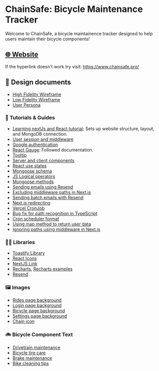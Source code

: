 # ChainSafe: Bicycle Maintenance Tracker

Welcome to ChainSafe, a bicycle maintainence tracker designed to help users maintain their bicycle components!

## [🌐 Website](https://www.chainsafe.pro/)

If the hyperlink doesn't work try visit: https://www.chainsafe.pro/

## 🔨 Design documents

- [High Fidelity Wireframe](https://www.figma.com/file/6GFsK3cSIvX7G5vMoE61mh/Bicycle-Maintanence-Tracker---High-Fidelity-Wireframe?type=design&mode=design&t=34LczQpSB33aSDES-1)
- [Low Fidelity Wireframe](https://www.figma.com/file/y9Y6vNRRikCtkmwol7zKcE/Bicycle-Maintanence-Tracker---Low-Fidelity-Wireframe?type=design&node-id=0%3A1&mode=design&t=34LczQpSB33aSDES-1)
- [User Persona](https://www.figma.com/file/wAK788jRwNpTXA383AxIrk/User-Persona---Bicycle-Maintenence-App?type=design&mode=design&t=34LczQpSB33aSDES-1)

### 📙 Tutorials & Guides

- [Learning nextJs and React tutorial](https://youtu.be/cBg6xA5C60s): Sets up website structure, layout, and MongoDB connection.
- [User session and middleware](https://next-auth.js.org/configuration/nextjs)
- [Google authentication](https://next-auth.js.org/providers/google)
- [React Gauge](https://www.npmjs.com/package/react-gauge-chart): Followed documentation.
- [Tooltip](https://www.youtube.com/watch?v=J5cRX00JGZE)
- [Server and client components](https://nextjs.org/learn/react-foundations/server-and-client-components)
- [React use states](https://legacy.reactjs.org/docs/hooks-state.html)
- [Mongoose schema](https://mongoosejs.com/docs/schematypes.html)
- [JS Logical operators](https://www.w3schools.com/js/js_comparisons.asp)
- [Mongoose methods](https://mongoosejs.com/docs/api/model.html)
- [Sending emails using Resend](https://youtu.be/UqQxfpTQBaE)
- [Excluding middleware paths in Next.js](https://github.com/vercel/next.js/discussions/48913)
- [Sending batch emails with Resend](https://resend.com/docs/api-reference/emails/send-batch-emails)
- [Next.js redirecting](https://stackoverflow.com/questions/58173809/next-js-redirect-from-to-another-page)
- [Vercel CronJob](https://vercel.com/guides/how-to-setup-cron-jobs-on-vercel)
- [Bug fix for path recognition in TypeScript](https://stackoverflow.com/questions/44463100/typescript-cannot-find-module-that-was-defined-in-paths-setting)
- [Cron scheduler format](https://crontab.guru/)
- [Using map method to return user data](https://forum.freecodecamp.org/t/how-to-get-username-from-userid-using-map-function/516256)
- [Ignoring paths using middleware in Next.js](https://next-auth.js.org/configuration/nextjs)

### 👨‍💻 Libraries

- [Toastify Library](https://www.npmjs.com/package/react-toastify)
- [React Icons](https://react-icons.github.io/react-icons/)
- [NextJS Link](https://nextjs.org/docs/pages/api-reference/components/link)
- [Recharts](https://www.npmjs.com/package/recharts), [Recharts examples](https://recharts.org/en-US/examples)
- [Resend](https://resend.com/docs/send-with-nextjs)

### 🖼️ Images

- [Rides page background](https://www.pexels.com/photo/gray-concrete-road-between-green-grass-field-and-mountains-9728161/)
- [Login page background](https://unsplash.com/photos/person-cycling-on-road-distance-with-mountain-during-daytime-VfUN94cUy4o)
- [Bicycle page background](https://www.pexels.com/photo/bike-standing-in-grass-10211886/)
- [Settings page background](https://www.pexels.com/photo/close-up-of-removing-a-tire-from-a-rim-14918545/)
- [Chain icon](https://www.flaticon.com/free-icon/chain_8313445?related_id=8313445&origin=search)

### 🚲 Bicycle Component Text

- [Drivetrain maintenance](https://www.bikeperfect.com/features/the-importance-of-drivetrain-maintenance)
- [Bicycle tire care](https://www.rodalink.com/sg/blog/how-to-take-a-good-care-of-your-bicycle-tire)
- [Brake maintenance](https://www.rei.com/learn/expert-advice/brakes.html)
- [Bike cleaning tips](https://www.rei.com/learn/expert-advice/how-to-clean-a-bike.html)
